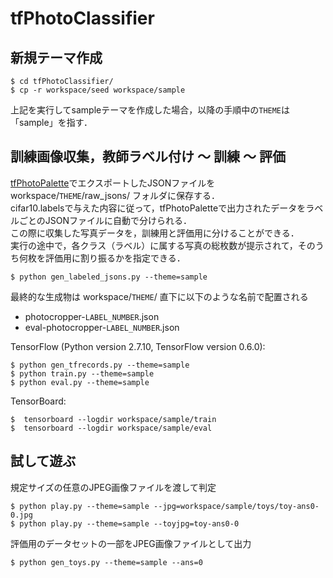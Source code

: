 # tfPhotoClassifier

## 新規テーマ作成
```
$ cd tfPhotoClassifier/
$ cp -r workspace/seed workspace/sample
```
上記を実行してsampleテーマを作成した場合，以降の手順中の`THEME`は「sample」を指す．

## 訓練画像収集，教師ラベル付け 〜 訓練 〜 評価
[tfPhotoPalette](http://daiiz.hatenablog.com/entry/2016/02/19/235524)でエクスポートしたJSONファイルを workspace/`THEME`/raw_jsons/ フォルダに保存する．<br>
cifar10.labelsで与えた内容に従って，tfPhotoPaletteで出力されたデータをラベルごとのJSONファイルに自動で分けられる．<br>
この際に収集した写真データを，訓練用と評価用に分けることができる．<br>
実行の途中で，各クラス（ラベル）に属する写真の総枚数が提示されて，そのうち何枚を評価用に割り振るかを指定できる．
```
$ python gen_labeled_jsons.py --theme=sample
```
最終的な生成物は workspace/`THEME`/ 直下に以下のような名前で配置される

* photocropper-`LABEL_NUMBER`.json
* eval-photocropper-`LABEL_NUMBER`.json

TensorFlow (Python version 2.7.10, TensorFlow version 0.6.0):
```
$ python gen_tfrecords.py --theme=sample
$ python train.py --theme=sample
$ python eval.py --theme=sample
```
TensorBoard:
```
$  tensorboard --logdir workspace/sample/train
$  tensorboard --logdir workspace/sample/eval
```

## 試して遊ぶ
規定サイズの任意のJPEG画像ファイルを渡して判定
```
$ python play.py --theme=sample --jpg=workspace/sample/toys/toy-ans0-0.jpg
$ python play.py --theme=sample --toyjpg=toy-ans0-0
```

評価用のデータセットの一部をJPEG画像ファイルとして出力
```
$ python gen_toys.py --theme=sample --ans=0
```
